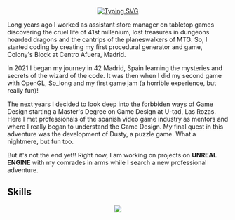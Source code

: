 <div align="center">
  <a href="https://git.io/typing-svg"><img src="https://readme-typing-svg.demolab.com?font=Fira+Code&pause=500&color=FFA500&center=true&width=435&lines=HOLA!+I'm+Alberto+Mateo+Rey;Game+Designer+Wizard" alt="Typing SVG" /></a>
</div>

Long years ago I worked as assistant store manager on tabletop games discovering the cruel life of 41st millenium, lost treasures in dungeons hoarded dragons and the cantrips of the planeswalkers of MTG. So, I started coding by creating my first procedural generator and game, Colony's Block at Centro Afuera, Madrid.

In 2021 I began my journey in 42 Madrid, Spain learning the mysteries and secrets of the wizard of the code. It was then when I did my second game with OpenGL, So_long and my first game jam (a horrible experience, but really fun)!

The next years I decided to look deep into the forbbiden ways of Game Design starting a Master's Degree on Game Design at U-tad, Las Rozas. Here I met professionals of the spanish video game industry as mentors and where I really began to understand the Game Design. My final quest in this adventure was the development of Dusty, a puzzle game. What a nightmere, but fun too.

But it's not the end yet!! Right now, I am working on projects on **UNREAL ENGINE** with my comrades in arms while I search a new professional adventure.

## Skills
<p align="center">
  <a href="https://skillicons.dev">
    <img src="https://skillicons.dev/icons?i=unity,unreal,bash,vim,notion,blender,java,py,mysql,c,cs,cpp,github,ps,pr" />
  </a>
</p>
